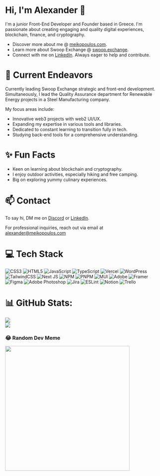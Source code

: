 # Hi, I'm Alexander 👋

I'm a junior Front-End Developer and Founder based in Greece. I'm passionate about creating engaging and quality digital experiences, blockchain, finance, and cryptography.

- Discover more about me @ [meikopoulos.com](https://meikopoulos.com).
- Learn more about Swoop Exchange @ [swoop.exchange](https://swoop.exchange).
- Connect with me on [LinkedIn](https://www.linkedin.com/in/0xalexander/). Always eager to help and contribute.

# 🔭 Current Endeavors
Currently leading Swoop Exchange strategic and front-end development. Simultaneously, I lead the Quality Assurance department for Renewable Energy projects in a Steel Manufacturing company.

My focus areas include:
- Innovative web3 projects with web2 UI/UX.
- Expanding my expertise in various tools and libraries.
- Dedicated to constant learning to transition fully in tech.
- Studying back-end tools for a comprehensive understanding.

# ✨ Fun Facts
- Keen on learning about blockchain and cryptography.
- I enjoy outdoor activities, especially hiking and free camping.
- Big on exploring yummy culinary experiences.

# 📫 Contact
To say hi, DM me on [Discord](https://discordapp.com/users/0xAlexander) or [LinkedIn](https://www.linkedin.com/in/0xalexander/).

For professional inquiries, reach out via email at [alexander@meikopoulos.com](mailto:alexander@meikopoulos.com)

# 💻 Tech Stack
![CSS3](https://img.shields.io/badge/css3-%231572B6.svg?style=for-the-badge&logo=css3&logoColor=white) ![HTML5](https://img.shields.io/badge/html5-%23E34F26.svg?style=for-the-badge&logo=html5&logoColor=white) ![JavaScript](https://img.shields.io/badge/javascript-%23323330.svg?style=for-the-badge&logo=javascript&logoColor=%23F7DF1E) ![TypeScript](https://img.shields.io/badge/typescript-%23007ACC.svg?style=for-the-badge&logo=typescript&logoColor=white) ![Vercel](https://img.shields.io/badge/vercel-%23000000.svg?style=for-the-badge&logo=vercel&logoColor=white) ![WordPress](https://img.shields.io/badge/WordPress-%23117AC9.svg?style=for-the-badge&logo=WordPress&logoColor=white) ![TailwindCSS](https://img.shields.io/badge/tailwindcss-%2338B2AC.svg?style=for-the-badge&logo=tailwind-css&logoColor=white) ![Next JS](https://img.shields.io/badge/Next-black?style=for-the-badge&logo=next.js&logoColor=white) ![NPM](https://img.shields.io/badge/NPM-%23CB3837.svg?style=for-the-badge&logo=npm&logoColor=white) ![PNPM](https://img.shields.io/badge/pnpm-%234a4a4a.svg?style=for-the-badge&logo=pnpm&logoColor=f69220) ![MUI](https://img.shields.io/badge/MUI-%230081CB.svg?style=for-the-badge&logo=mui&logoColor=white) ![Adobe](https://img.shields.io/badge/adobe-%23FF0000.svg?style=for-the-badge&logo=adobe&logoColor=white) ![Framer](https://img.shields.io/badge/Framer-black?style=for-the-badge&logo=framer&logoColor=blue) ![Figma](https://img.shields.io/badge/figma-%23F24E1E.svg?style=for-the-badge&logo=figma&logoColor=white) ![Adobe Photoshop](https://img.shields.io/badge/adobe%20photoshop-%2331A8FF.svg?style=for-the-badge&logo=adobe%20photoshop&logoColor=white) ![Jira](https://img.shields.io/badge/jira-%230A0FFF.svg?style=for-the-badge&logo=jira&logoColor=white) ![ESLint](https://img.shields.io/badge/ESLint-4B3263?style=for-the-badge&logo=eslint&logoColor=white) ![Notion](https://img.shields.io/badge/Notion-%23000000.svg?style=for-the-badge&logo=notion&logoColor=white) ![Trello](https://img.shields.io/badge/Trello-%23026AA7.svg?style=for-the-badge&logo=Trello&logoColor=white)

# 📊 GitHub Stats:
![](https://github-readme-streak-stats.herokuapp.com/?user=0xAlexander&theme=dark&hide_border=true)<br/>
![](https://github-readme-stats.vercel.app/api/top-langs/?username=0xAlexander&theme=dark&hide_border=true&include_all_commits=false&count_private=true&layout=compact)

### 😂 Random Dev Meme
<img src='https://randommeme-five.vercel.app/' style="height: 400px;"/>
